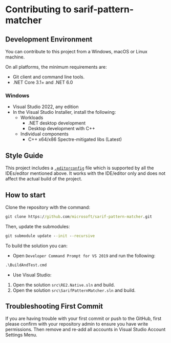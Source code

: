 # Contributing to sarif-pattern-matcher

## Development Environment

You can contribute to this project from a Windows, macOS or Linux machine.

On all platforms, the minimum requirements are:

* Git client and command line tools.
* .NET Core 3.1+ and .NET 6.0

### Windows

* Visual Studio 2022, any edition
* In the Visual Studio Installer, install the following:
  * Workloads
    * .NET desktop development
    * Desktop development with C++
  * Individual components
    * C++ x64/x86 Spectre-mitigated libs (Latest)

## Style Guide

This project includes a
[`.editorconfig`](https://github.com/microsoft/sarif-pattern-matcher/blob/main/src/.editorconfig)
file which is supported by all the IDEs/editor mentioned above. It works with
the IDE/editor only and does not affect the actual build of the project.

## How to start

Clone the repository with the command:

```bat
git clone https://github.com/microsoft/sarif-pattern-matcher.git
```

Then, update the submodules:

```bat
git submodule update --init --recursive
```

To build the solution you can:

* Open `Developer Command Prompt for VS 2019` and run the following:

```bat
.\BuildAndTest.cmd
```

* Use Visual Studio:

1. Open the solution `src\RE2.Native.sln` and build.
2. Open the solution `src\SarifPatternMatcher.sln` and build.

## Troubleshooting First Commit
If you are having trouble with your first commit or push to the GitHub, first please confirm with your repository admin to ensure you have write permissions. 
Then remove and re-add all accounts in Visual Studio Account Settings Menu.
